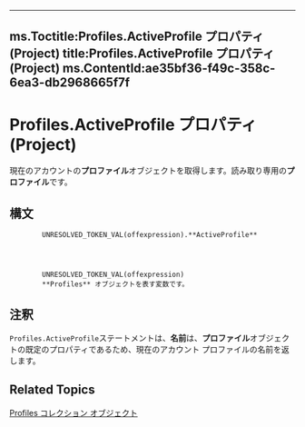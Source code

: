 

---
ms.Toctitle:Profiles.ActiveProfile プロパティ (Project)
title:Profiles.ActiveProfile プロパティ (Project)
ms.ContentId:ae35bf36-f49c-358c-6ea3-db2968665f7f
---
# Profiles.ActiveProfile プロパティ (Project)




現在のアカウントの**プロファイル**オブジェクトを取得します。読み取り専用の**プロファイル**です。

## 構文

            UNRESOLVED_TOKEN_VAL(offexpression).**ActiveProfile**




            UNRESOLVED_TOKEN_VAL(offexpression)
            **Profiles** オブジェクトを表す変数です。



## 注釈
`Profiles.ActiveProfile`ステートメントは、**名前**は、**プロファイル**オブジェクトの既定のプロパティであるため、現在のアカウント プロファイルの名前を返します。



## Related Topics

[Profiles コレクション オブジェクト](0e25c828-6482-4d68-f482-ae72c919f338.md)




